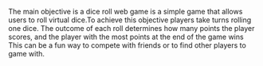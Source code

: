 The main objective is a dice roll web game is a simple game that allows users to roll virtual dice.To
achieve this objective players take turns rolling one dice. The outcome of each roll determines how
many points the player scores, and the player with the most points at the end of the game wins This
can be a fun way to compete with friends or to find other players to game with.

